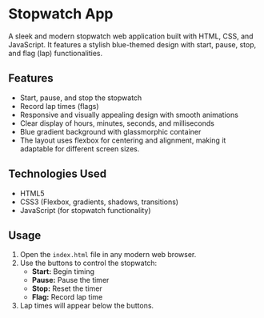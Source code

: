 # Stopwatch App

A sleek and modern stopwatch web application built with HTML, CSS, and JavaScript. It features a stylish blue-themed design with start, pause, stop, and flag (lap) functionalities.

## Features

- Start, pause, and stop the stopwatch
- Record lap times (flags)
- Responsive and visually appealing design with smooth animations
- Clear display of hours, minutes, seconds, and milliseconds
- Blue gradient background with glassmorphic container
- The layout uses flexbox for centering and alignment, making it adaptable for different screen sizes.

## Technologies Used

- HTML5
- CSS3 (Flexbox, gradients, shadows, transitions)
- JavaScript (for stopwatch functionality)

## Usage

1. Open the `index.html` file in any modern web browser.
2. Use the buttons to control the stopwatch:
   - **Start:** Begin timing
   - **Pause:** Pause the timer
   - **Stop:** Reset the timer
   - **Flag:** Record lap time
3. Lap times will appear below the buttons.



